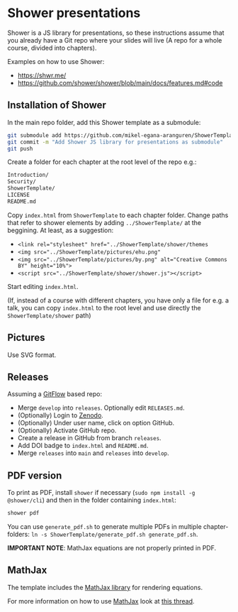 # Shower presentations

Shower is a JS library for presentations, so these instructions assume that you already have a Git repo where your slides will live (A repo for a whole course, divided into chapters).

Examples on how to use Shower:

* https://shwr.me/
* https://github.com/shower/shower/blob/main/docs/features.md#code

## Installation of Shower

In the main repo folder, add this Shower template as a submodule:

```bash
git submodule add https://github.com/mikel-egana-aranguren/ShowerTemplate.git ShowerTemplate
git commit -m "Add Shower JS library for presentations as submodule"
git push
```

Create a folder for each chapter at the root level of the repo e.g.:

```bash
Introduction/
Security/
ShowerTemplate/
LICENSE
README.md
```

Copy `index.html` from `ShowerTemplate` to each chapter folder. Change paths that refer to shower elements by adding `../ShowerTemplate/` at the beggining. At least, as a suggestion:

* `<link rel="stylesheet" href="../ShowerTemplate/shower/themes`
* `<img src="../ShowerTemplate/pictures/ehu.png"`
* `<img src="../ShowerTemplate/pictures/by.png" alt="Creative Commons BY" height="10%">`
* `<script src="../ShowerTemplate/shower/shower.js"></script>`

Start editing `index.html`.

(If, instead of a course with different chapters, you have only a file for e.g. a talk, you can copy `index.html` to the root level and use directly the `ShowerTemplate/shower` path)

## Pictures

Use SVG format.

## Releases

Assuming a [GitFlow](https://nvie.com/posts/a-successful-git-branching-model/) based repo:

* Merge `develop` into `releases`. Optionally edit `RELEASES.md`.
* (Optionally) Login to [Zenodo](https://zenodo.org/).
* (Optionally) Under user name, click on option GitHub.
* (Optionally) Activate GitHub repo.
* Create a release in GitHub from branch `releases`.
* Add DOI badge to `index.html` and `README.md`.
* Merge `releases` into `main` and `releases` into `develop`.

## PDF version

To print as PDF, install `shower` if necessary (`sudo npm install -g @shower/cli`) and then in the folder containing `index.html`:

```bash
shower pdf
```

You can use `generate_pdf.sh` to generate multiple PDFs in multiple chapter-folders: `ln -s ShowerTemplate/generate_pdf.sh generate_pdf.sh`.

**IMPORTANT NOTE**: MathJax equations are not properly printed in PDF.

## MathJax

The template includes the [MathJax library](https://www.mathjax.org/) for rendering equations.

For more information on how to use [MathJax](http://docs.mathjax.org/en/latest/) look at [this thread](https://math.meta.stackexchange.com/questions/5020/mathjax-basic-tutorial-and-quick-reference).

